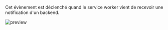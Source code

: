 Cet évènement est déclenché quand le service worker vient de recevoir une notification d'un backend.

![preview](/images/serviceWorker/events/notification-fr.png)